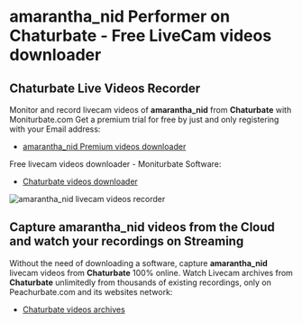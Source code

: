 # amarantha_nid Performer on Chaturbate - Free LiveCam videos downloader

## Chaturbate Live Videos Recorder

Monitor and record livecam videos of **amarantha_nid** from **Chaturbate** with Moniturbate.com
Get a premium trial for free by just and only registering with your Email address:
* [amarantha_nid Premium videos downloader](https://moniturbate.com/request-demo-licence-key.html)

Free livecam videos downloader - Moniturbate Software:
* [Chaturbate videos downloader](https://moniturbate.com/moniturbate-download-software.html)

![amarantha_nid livecam videos recorder](https://peachurnet.com/templates/moniturbate-software.png)


## Capture amarantha_nid videos from the Cloud and watch your recordings on Streaming

Without the need of downloading a software, capture **amarantha_nid** livecam videos from **Chaturbate** 100% online.
Watch Livecam archives from **Chaturbate** unlimitedly from thousands of existing recordings, only on Peachurbate.com and its websites network:
* [Chaturbate videos archives](https://peachurnet.com/)